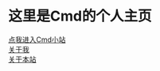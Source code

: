 # 这里是Cmd的个人主页
[点我进入Cmd小站](http://cmd-cmd.github.io/)  
[关于我](http://cmd-cmd.github.io/pages/detail.html?id=70)  
[关于本站](http://cmd-cmd.github.io/pages/detail.html?id=71)  
